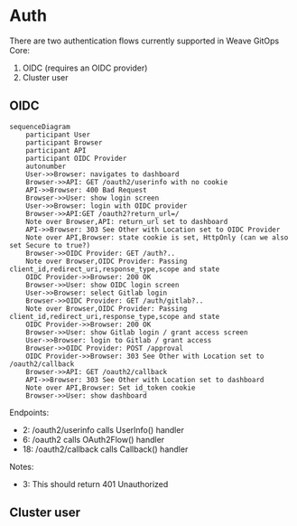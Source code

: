 # Auth

There are two authentication flows currently supported in Weave GitOps Core:
1. OIDC (requires an OIDC provider)
1. Cluster user

## OIDC

```mermaid
sequenceDiagram
    participant User
    participant Browser
    participant API
    participant OIDC Provider
    autonumber
    User->>Browser: navigates to dashboard
    Browser->>API: GET /oauth2/userinfo with no cookie 
    API->>Browser: 400 Bad Request
    Browser->>User: show login screen
    User->>Browser: login with OIDC provider
    Browser->>API:GET /oauth2?return_url=/
    Note over Browser,API: return_url set to dashboard
    API->>Browser: 303 See Other with Location set to OIDC Provider
    Note over API,Browser: state cookie is set, HttpOnly (can we also set Secure to true?)
    Browser->>OIDC Provider: GET /auth?..
    Note over Browser,OIDC Provider: Passing client_id,redirect_uri,response_type,scope and state
    OIDC Provider->>Browser: 200 OK
    Browser->>User: show OIDC login screen
    User->>Browser: select Gitlab login
    Browser->>OIDC Provider: GET /auth/gitlab?..
    Note over Browser,OIDC Provider: Passing client_id,redirect_uri,response_type,scope and state
    OIDC Provider->>Browser: 200 OK
    Browser->>User: show Gitlab login / grant access screen
    User->>Browser: login to Gitlab / grant access
    Browser->>OIDC Provider: POST /approval
    OIDC Provider->>Browser: 303 See Other with Location set to /oauth2/callback
    Browser->>API: GET /oauth2/callback
    API->>Browser: 303 See Other with Location set to dashboard
    Note over API,Browser: Set id_token cookie
    Browser->>User: show dashboard
```

Endpoints:
- 2: /oauth2/userinfo calls UserInfo() handler
- 6: /oauth2 calls OAuth2Flow() handler
- 18: /oauth2/callback calls Callback() handler

Notes:
- 3: This should return 401 Unauthorized

## Cluster user